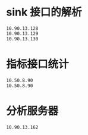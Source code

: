 # sink 接口的解析
    10.90.13.128
    10.90.13.129
    10.90.13.130

# 指标接口统计
    10.50.8.90
    10.50.8.90

# 分析服务器
    10.90.13.162